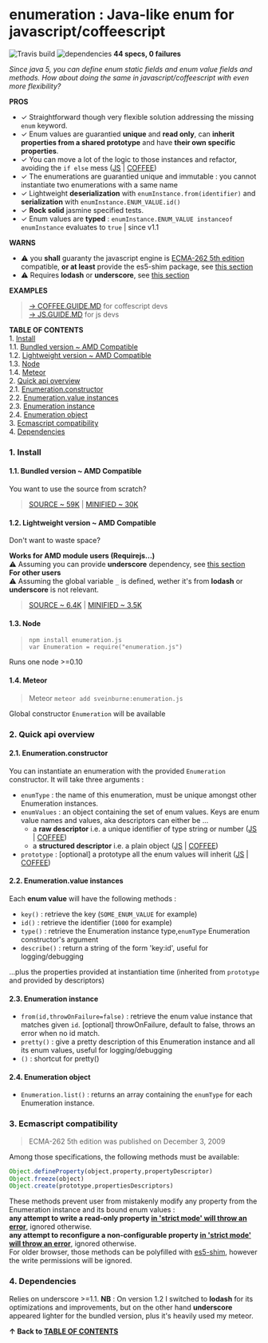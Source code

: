 <a name="top"></a>
# enumeration : Java-like enum for javascript/coffeescript  

![Travis build](https://travis-ci.org/sveinburne/enumeration.js.svg?branch=master) ![dependencies](https://david-dm.org/sveinburne/enumeration.js.svg)
**44 specs, 0 failures**

*Since java 5, you can define enum static fields and enum value fields and methods. 
How about doing the same in javascript/coffeescript with even more flexibility?*  

**PROS**
- ✓ Straightforward though very flexible solution addressing the missing `enum` keyword.  
- ✓ Enum values are guarantied **unique** and **read only**, can **inherit properties from a shared prototype** and have **their own specific properties**.  
- ✓ You can move a lot of the logic to those instances and refactor, avoiding the `if else` mess  ([JS](JS.GUIDE.MD#refactoring) | [COFFEE](COFFEE.GUIDE.MD#refactoring)) 
- ✓ The enumerations are guarantied unique and immutable : you cannot instantiate two enumerations with a same name    
- ✓ Lightweight **deserialization** with `enumInstance.from(identifier)` and **serialization** with `enumInstance.ENUM_VALUE.id()`  
- ✓ **Rock solid** jasmine specified tests. 
- ✓ Enum values are **typed** : `enumInstance.ENUM_VALUE instanceof enumInstance` evaluates to `true` | since v1.1 

**WARNS**
- ⚠ you **shall** guaranty the javascript engine is [ECMA-262 5th edition](https://people.mozilla.org/~jorendorff/es5.html) compatible, **or at least** provide the es5-shim package, see [this section](#ecmascript)
- ⚠ Requires **lodash** or **underscore**, see [this section](#dependencies)  
 
<a name="toc"></a>
**EXAMPLES**

> [→ COFFEE.GUIDE.MD](COFFEE.GUIDE.MD#top) for coffescript devs   
> [→ JS.GUIDE.MD](JS.GUIDE.MD#top)         for js devs         


**TABLE OF CONTENTS**  
1\.  [Install](#install)  
1.1\.  [Bundled version ~ AMD Compatible](#bundledversion~amdcompatible)  
1.2\.  [Lightweight version ~ AMD Compatible](#lightweightversion~amdcompatible)  
1.3\.  [Node](#node)  
1.4\.  [Meteor](#meteor)  
2\.  [Quick api overview](#quickapioverview)  
2.1\.  [Enumeration.constructor](#enumeration.constructor)  
2.2\.  [Enumeration.value instances](#enumeration.valueinstances)  
2.3\.  [Enumeration instance](#enumerationinstance)  
2.4\.  [Enumeration object](#enumerationobject)  
3\.  [Ecmascript compatibility](#ecmascriptcompatibility)  
4\.  [Dependencies](#dependencies)  

<a name="install"></a>

### 1\. Install

<a name="bundledversion~amdcompatible"></a>

#### 1.1\. Bundled version ~ AMD Compatible
You want to use the source from scratch? 

> [SOURCE ~ 59K](publish/Enumeration.bd.js) | [MINIFIED ~ 30K](publish/Enumeration.bd.min.js)

<a name="lightweightversion~amdcompatible"></a>

#### 1.2\. Lightweight version ~ AMD Compatible
Don't want to waste space? 

**Works for AMD module users (Requirejs...)**  
⚠ Assuming you can provide **underscore** dependency, see [this section](#dependencies)   
**For other users**  
⚠ Assuming the global variable `_` is defined, wether it's from **lodash** or **underscore** is not relevant.  

> [SOURCE ~ 6.4K](publish/Enumeration.js) | [MINIFIED ~ 3.5K](publish/Enumeration.min.js)

<a name="node"></a>

#### 1.3\. Node
> `npm install enumeration.js`    
> `var Enumeration = require("enumeration.js")`   

Runs one node >=0.10  

<a name="meteor"></a>

#### 1.4\. Meteor
> Meteor `meteor add sveinburne:enumeration.js`

Global constructor `Enumeration` will be available



<a name="quickapioverview"></a>

### 2\. Quick api overview

<a name="enumeration.constructor"></a>

#### 2.1\. Enumeration.constructor
You can instantiate an enumeration with the provided `Enumeration` constructor. It will take three arguments :
- `enumType` : the name of this enumeration, must be unique amongst other Enumeration instances.
- `enumValues` : an object containing the set of enum values. Keys are enum value names and values, aka descriptors can either be ...
    * a **raw descriptor** i.e. a unique identifier of type string or number  ([JS](JS.GUIDE.MD#basicusagewithrawdescriptors) | [COFFEE](COFFEE.GUIDE.MD#basicusagewithrawdescriptors))      
    * a **structured descriptor** i.e. a plain object ([JS](JS.GUIDE.MD#useofstructureddescriptors) | [COFFEE](COFFEE.GUIDE.MD#useofstructureddescriptors))   
- `prototype` : [optional] a prototype all the enum values will inherit ([JS](JS.GUIDE.MD#aprototypeforenumvalues) | [COFFEE](COFFEE.GUIDE.MD#aprototypeforenumvalues))

<a name="enumeration.valueinstances"></a>

#### 2.2\. Enumeration.value instances
Each **enum value** will have the following methods :
- `key()`      : retrieve the key (`SOME_ENUM_VALUE` for example)
- `id()`       : retrieve the identifier (`1000` for example)
- `type()`     : retrieve the Enumeration instance type,`enumType` Enumeration constructor's argument
- `describe()` : return a string of the form 'key:id', useful for logging/debugging  

 ...plus the properties provided at instantiation time (inherited from `prototype` and provided by descriptors)

<a name="enumerationinstance"></a>

#### 2.3\. Enumeration instance
- `from(id,throwOnFailure=false)`  : retrieve the enum value instance that matches given `id`. [optional] throwOnFailure, default to false, throws an error when no id match.  
- `pretty()`                       : give a pretty description of this Enumeration instance and all its enum values, useful for logging/debugging  
- `()`                             : shortcut for pretty()
 
<a name="enumerationobject"></a>

#### 2.4\. Enumeration object
- `Enumeration.list()` : returns an array containing the `enumType` for each Enumeration instance. 


<a name="ecmascript"></a>
<a name="ecmascriptcompatibility"></a>

### 3\. Ecmascript compatibility

> ECMA-262 5th edition was published on December 3, 2009 

Among those specifications, the following methods must be available:
```javascript
Object.defineProperty(object,property,propertyDescriptor)
Object.freeze(object)
Object.create(prototype,propertiesDescriptors)
```
These methods prevent user from mistakenly modify any property from the Enumeration instance and its bound enum values :  
**any attempt to write a read-only property [in 'strict mode' will throw an error](http://www.w3schools.com/js/js_strict.asp)**, ignored otherwise.  
**any attempt to reconfigure a non-configurable property [in 'strict mode' will throw an error](http://www.w3schools.com/js/js_strict.asp)**, ignored otherwise.     
For older browser, those methods can be polyfilled with [es5-shim](https://github.com/es-shims/es5-shim), however the write permissions will be ignored.   

<a name="dependencies"></a>

### 4\. Dependencies
Relies on underscore >=1.1. 
**NB** : On version 1.2 I switched to **lodash** for its optimizations and improvements, but on the other hand **underscore** appeared lighter for the bundled version, 
plus it's heavily used my meteor.


**↑ Back to [TABLE OF CONTENTS](#toc)**  
